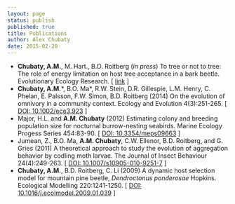 ```yaml
---
layout: page
status: publish
published: true
title: Publications
author: Alex Chubaty
date: 2015-02-20
---
```


- **Chubaty, A.M.**, M. Hart., B.D. Roitberg (*in press*) To tree or not to tree: The role of energy limitation on host tree acceptance in a bark beetle. Evolutionary Ecology Research. [ [link](http://www.evolutionary-ecology.com/issues/forthcoming/ar2931.pdf) ]
- **Chubaty, A.M.**\*, B.O. Ma\*, R.W. Stein, D.R. Gillespie, L.M. Henry, C. Phelan, E. Palsson, F.W. Simon, B.D. Roitberg (2014) On the evolution of omnivory in a community context. Ecology and Evolution 4(3):251-265. [ [DOI: 10.1002/ece3.923](http://dx.doi.org/10.1002/ece3.923) ]
- Major, H.L. and **A.M. Chubaty** (2012) Estimating colony and breeding population size for nocturnal burrow-nesting seabirds. Marine Ecology Progess Series 454:83-90. [ [DOI: 10.3354/meps09663](http://dx.doi.org/10.3354/meps09663) ]
- Jumean, Z., B.O. Ma, **A.M. Chubaty**, C.W. Ellenor, B.D. Roitberg, and G. Gries (2011) A theoretical approach to study the evolution of aggregation behavior by codling moth larvae. The Journal of Insect Behaviour 24(4):249-263. [ [DOI: 10.1007/s10905-010-9251-7](http://dx.doi.org/10.1007/s10905-010-9251-7) ]
- **Chubaty, A.M.**, B.D. Roitberg, C. Li (2009) A dynamic host selection model for mountain pine beetle, <i>Dendroctonus ponderosae</i> Hopkins. Ecological Modelling 220:1241-1250. [ [DOI: 10.1016/j.ecolmodel.2009.01.039](http://dx.doi.org/10.1016/j.ecolmodel.2009.01.039) ]
